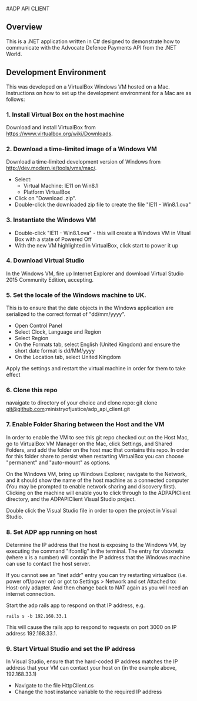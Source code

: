 
#ADP API CLIENT

## Overview

This is a .NET application written in C# designed to demonstrate how to communicate with the 
Advocate Defence Payments API from the .NET World.



## Development Environment

This was developed on a VirtualBox Windows VM hosted on a Mac. Instructions on how to set up the development environment for a Mac are as follows:


### 1. Install Virtual Box on the host machine

Download and install VirtualBox from https://www.virtualbox.org/wiki/Downloads.


### 2. Download a time-limited image of a Windows VM

Download a time-limited development version of Windows from http://dev.modern.ie/tools/vms/mac/.

* Select:
  * Virtual Machine: IE11 on Win8.1
  * Platform VirtualBox
* Click on "Download .zip".
* Double-click the downloaded zip file to create the file "IE11 - Win8.1.ova"


### 3. Instantiate the Windows VM

* Double-click "IE11 - Win8.1.ova" - this will create a Windows VM in Vitual Box with a state of Powered Off
* With the new VM highlighted in VirtualBox, click start to power it up


### 4. Download Virtual Studio
In the Windows VM, fire up Internet Explorer and download Virtual Studio 2015 Community Edition, accepting.


### 5. Set the locale of the Windows machine to UK.
This is to ensure that the date objects in the Windows application are serialized to the correct format of "dd/mm/yyyy".
* Open Control Panel
* Select Clock, Language and Region
* Select Region
* On the Formats tab, select English (United Kingdom) and ensure the short date format is dd/MM/yyyy
* On the Location tab, select United Kingdom

Apply the settings and restart the virtual machine in order for them to take effect

### 6. Clone this repo

navaigate to directory of your choice and clone repo:
git clone git@github.com:ministryofjustice/adp_api_client.git

### 7. Enable Folder Sharing between the Host and the VM
In order to enable the VM to see this git repo checked out on the Host Mac, go to VirtualBox VM Manager on the Mac, click Settings, and Shared Folders, and add the folder on the host mac that contains this repo. In order for this folder share to persist when restarting VirtualBox you can choose "permanent" and "auto-mount" as options.

On the Windows VM, bring up Windows Explorer, navigate to the Network, and it should show the name of the host machine as a connected computer (You may be prompted to enable network sharing and discovery first). Clicking on the machine will enable you to click through to the ADPAPIClient directory, and the ADPAPIClient Visual Studio project.

Double click the Visual Studio file in order to open the project in Visual Studio.


### 8. Set ADP app running on host
Determine the IP address that the host is exposing to the Windows VM, by executing the command "ifconfig" in the terminal. The entry for vboxnetx (where x is a number) will contain the IP address that the Windows machine can use to contact the host server.

If you cannot see an "inet addr" entry you can try restarting virtualbox (i.e. power off/power on) or got to Settings > Network and set Attached to: Host-only adapter. And then change back to NAT again as you will need an internet connection.

Start the adp rails app to respond on that IP address, e.g.

    rails s -b 192.168.33.1

This will cause the rails app to respond to requests on port 3000 on IP address 192.168.33.1.

### 9. Start Virtual Studio and set the IP address
In Visual Studio, ensure that the hard-coded IP address matches the IP address that your VM can contact your host on (in the example above, 192.168.33.1)

* Navigate to the file HttpClient.cs
* Change the host instance variable to the required IP address
